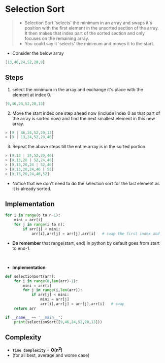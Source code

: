 # Selection Sort

>- Selection Sort 'selects' the minimum in an array and swaps it's position with the first element in the unsorted section of the array. It then makes that index part of the sorted section and only focuses on the remaining array. 
>- You could say it 'selects' the minimum and moves it to the start.
- Consider the below array 

```python
[13,46,24,52,20,9]
```

## Steps

1. select the minimum in the array and exchange it's place with the element at index 0.

```python
[9,46,24,52,20,13]
```
2. Move the start index one step ahead now (include index 0 as that part of the array is sorted now) and find the next smallest element in this new array. 

```python
> [9 | 46,24,52,20,13]
> [9 | 13,24,52,20,46]
```
3. Repeat the above steps till the entire array is in the sorted portion 
   
```python 
> [9,13 | 24,52,20,46]
> [9,13,20 | 52,24,46]
> [9,13,20,24 | 52,46]
> [9,13,20,24,46 | 52]
> [9,13,20,24,46,52]
```
- Notice that we don't need to do the selection sort for the last element as it is already sorted.


## Implementation
  
```python 
for i in range(o to n-1):
    mini = arr[i]
    for j in range(i to n):
        if arr[j] < mini: 
            arr[i],arr[j] = arr[j],arr[i]   # swap the first index and the smallest index
```
- **Do remember** that range(start, end) in python by default goes from start to end-1.

<br>

- **Implementation**
```python
def selectionSort(arr):
    for i in range(0,len(arr)-1):
        mini = arr[i]
        for j in range(i,len(arr)):
            if arr[j] < mini:
                mini = arr[j]
                arr[i],arr[j] = arr[j],arr[i]   # swap
    return arr

if __name__ == '__main__':
    print(selectionSort([9,46,24,52,20,13]))
```

## Complexity 

- **`Time Complexity`** = **O(n<sup>2</sup>)**  
- (for all best, average and worse case)
